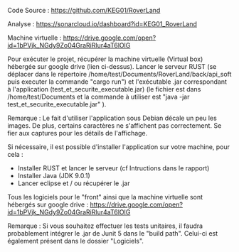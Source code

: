 Code Source : 
https://github.com/KEG01/RoverLand

Analyse : 
https://sonarcloud.io/dashboard?id=KEG01_RoverLand

Machine virtuelle : 
https://drive.google.com/open?id=1bPVjk_NGdy9Zo04GraRiRlur4aT6lOlG

Pour exécuter le projet, récupérer la machine virtuelle (Virtual box) hébergée sur google drive (lien ci-dessus).
Lancer le serveur RUST (se déplacer dans le répertoire /home/test/Documents/RoverLand/back/api_soft puis executer la commande "cargo run") et l'exécutable .jar correspondant à l'application (test_et_securite_executable.jar) (le fichier est dans /home/test/Documents et la commande à utiliser est "java -jar test_et_securite_executable.jar" ).

Remarque : Le fait d'utiliser l'application sous Debian décale un peu les images. De plus, certains caractères ne s'affichent pas correctement. Se fier aux captures pour les détails de l'affichage.

Si nécessaire, il est possible d'installer l'application sur votre machine, pour cela : 
- Installer RUST et lancer le serveur (cf Intructions dans le rapport)
- Installer Java (JDK 9.0.1)
- Lancer eclipse et / ou récupérer le .jar

Tous les logiciels pour le "front" ainsi que la machine virtuelle sont hébergés sur google drive :
https://drive.google.com/open?id=1bPVjk_NGdy9Zo04GraRiRlur4aT6lOlG

Remarque : Si vous souhaitez effectuer les tests unitaires, il faudra probablement intégrer le .jar de Junit 5 dans le "build path". Celui-ci est également présent dans le dossier "Logiciels".
